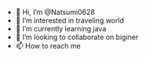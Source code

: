 - 👋 Hi, I’m @Natsumi0628
- 👀 I’m interested in traveling world
- 🌱 I’m currently learning java
- 💞️ I’m looking to collaborate on biginer
- 📫 How to reach me 

<!---
Natsumi0628/Natsumi0628 is a ✨ special ✨ repository because its `README.md` (this file) appears on your GitHub profile.
You can click the Preview link to take a look at your changes.
--->
